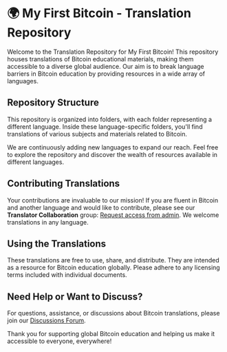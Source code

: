 # 🌍 My First Bitcoin - Translation Repository

Welcome to the Translation Repository for My First Bitcoin! This repository houses translations of Bitcoin educational materials, making them accessible to a diverse global audience. Our aim is to break language barriers in Bitcoin education by providing resources in a wide array of languages.

## Repository Structure

This repository is organized into folders, with each folder representing a different language. Inside these language-specific folders, you'll find translations of various subjects and materials related to Bitcoin. 

We are continuously adding new languages to expand our reach. Feel free to explore the repository and discover the wealth of resources available in different languages.

## Contributing Translations

Your contributions are invaluable to our mission! If you are fluent in Bitcoin and another language and would like to contribute, please see our **Translator Collaboration** group: [Request access from admin](https://t.me/+ovW4RGSeB4ZjZjRh). We welcome translations in any language.

## Using the Translations

These translations are free to use, share, and distribute. They are intended as a resource for Bitcoin education globally. Please adhere to any licensing terms included with individual documents.

## Need Help or Want to Discuss?

For questions, assistance, or discussions about Bitcoin translations, please join our [Discussions Forum](https://github.com/orgs/MyFirstBitcoin/discussions).

Thank you for supporting global Bitcoin education and helping us make it accessible to everyone, everywhere!
